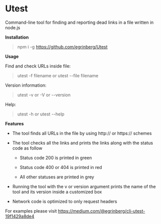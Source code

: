# Utest

Command-line tool for finding and reporting dead links in a file written in node.js

**Installation**

> npm i -g https://github.com/egrinberg/Utest


**Usage**

Find and check URLs inside file:

> utest -f filename  or utest --file filename

Version information:

> utest -v or -V or --version

Help:

> utest -h or utest --help


**Features**

* The tool finds all URLs in the file by using http:// or https:// schemes

* The tool checks all the links and prints the links along with the status code as follow

  * Status code 200 is printed in green

  * Status code 400 or 404 is printed in red

  * All other statuses are printed in grey

 * Running the tool with the v or version argument prints the name of the tool and its version inside a customized box
  
 * Network code is optimized to only request headers

For examples please visit https://medium.com/@egrinberg/cli-utest-19f1429a8de4
